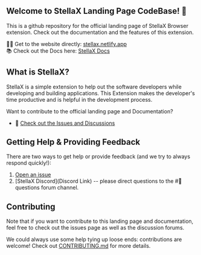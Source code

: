## Welcome to StellaX Landing Page CodeBase! 🎉

This is a github repository for the official landing page of StellaX Browser extension.
Check out the documentation and the features of this extension.

🧑‍💻 Get to the website directly: [stellax.netlify.app](https://stellax.netlify.app)  
📚 Check out the Docs here: [StellaX Docs](https://stellax.netlify.app/docs)

## What is StellaX?

StellaX is a simple extension to help out the software developers while developing and building applications. This Extension makes the developer's time productive and is helpful in the development process.

Want to contribute to the official landing page and Documentation?
- 🤝 [Check out the Issues and Discussions](https://github.com/StellaX-Browser/stellax.webpage/issues)


## Getting Help & Providing Feedback

There are two ways to get help or provide feedback (and we try to always respond quickly!):
1. [Open an issue](https://github.com/StellaX-Browser/stellax.webpage/issues)
2. [StellaX Discord](Discord Link) -- please direct questions to the #🙋questions forum channel.

## Contributing

Note that if you want to contribute to this landing page and documentation, feel free to check out the issues page as well as the discussion forums.

We could always use some help tying up loose ends: contributions are welcome! Check out [CONTRIBUTING.md](/CONTRIBUTING.md) for more details.

